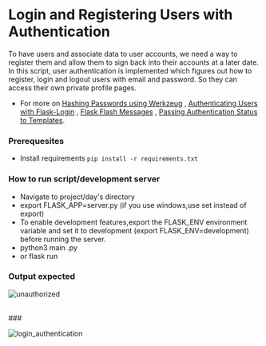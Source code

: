 # Login and Registering Users with Authentication

To have users and associate data to user accounts, we need a way to register them and allow them to sign back into their accounts at a later date.
In this script, user  authentication is implemented which figures out how to register, login and logout users with email and password. So they can access
their own private profile pages.
- For more on [Hashing Passwords using Werkzeug](https://werkzeug.palletsprojects.com/en/1.0.x/utils/#module-werkzeug.security) , [Authenticating Users with Flask-Login](https://flask-login.readthedocs.io/en/latest/) , [Flask Flash Messages](https://flask.palletsprojects.com/en/1.1.x/patterns/flashing/) , [Passing Authentication Status to Templates](https://flask.palletsprojects.com/en/1.1.x/patterns/templateinheritance/).

### Prerequesites
- Install requirements `pip install -r requirements.txt`

### How to run script/development server
- Navigate to project/day's directory
- export FLASK_APP=server.py (if you use windows,use set instead of export)
- To enable development features,export the FLASK_ENV environment variable and set it to development (export FLASK_ENV=development) before running the server.
- python3 main  .py
- or flask run

### Output expected

![unauthorized](https://user-images.githubusercontent.com/101118595/184258337-72d07dd9-20b5-423c-94a3-9571f5cc2e14.png)


<br>
###


![login_authentication](https://user-images.githubusercontent.com/101118595/184258353-6d56c2c2-e927-4de3-ba15-7e1165f5b458.png)
